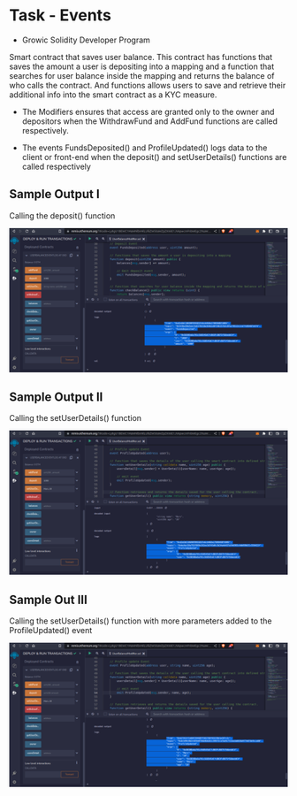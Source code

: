 # Task - Events

- Growic Solidity Developer Program

Smart contract that saves user balance.
This contract has functions that saves the amount a user is depositing into a mapping and a function that searches for user balance inside the mapping and returns the balance of who calls the contract.
And functions allows users to save and retrieve their additional info into the smart contract as a KYC measure.

- The Modifiers ensures that access are granted only to the owner and depositors when the WithdrawFund and AddFund functions are called respectively.

- The events FundsDeposited() and ProfileUpdated() logs data to the client or front-end when the deposit() and setUserDetails() functions are called respectively

## Sample Output I

Calling the deposit() function

![FundsDepositedEvent](./output1.png)

## Sample Output II

Calling the setUserDetails() function

![ProfileUpdatedEvent](./output2.png)

## Sample Out III

Calling the setUserDetails() function with more parameters added to the ProfileUpdated() event

![ProfileUpdatedEvent2](./output3.png)
